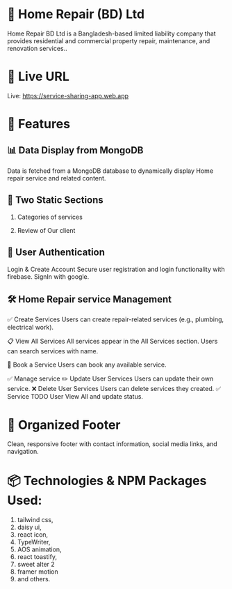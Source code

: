 # 🎨 Home Repair (BD) Ltd
Home Repair BD Ltd is a Bangladesh-based limited liability company that provides residential and commercial property repair, maintenance, and renovation services..

# 🔗 Live URL
Live: https://service-sharing-app.web.app

# 🚀 Features

## 📊 Data Display from MongoDB
Data is fetched from a MongoDB database to dynamically display Home repair service and related content.

## 🧩 Two Static Sections
1. Categories of services

2. Review of Our client

## 🔐 User Authentication
Login & Create Account
Secure user registration and login functionality with firebase.
SignIn with google.

## 🛠 Home Repair service Management
✅ Create Services
Users can create repair-related services (e.g., plumbing, electrical work).

📋 View All Services
All services appear in the All Services section.
Users can search services with name.

📅 Book a Service
Users can book any available service.

✅ Manage service
✏️ Update User Services
Users can update their own service.
❌ Delete User Services
Users can delete services they created.
✅ Service TODO
User View All and update status.

# 🦶 Organized Footer
Clean, responsive footer with contact information, social media links, and navigation.

# 📦 Technologies & NPM Packages Used:
 1. tailwind css,
 2. daisy ui,
 3. react icon,
 4. TypeWriter,
 5. AOS animation,
 6. react toastify,
 7. sweet alter 2 
 8. framer motion
 9. and others.

